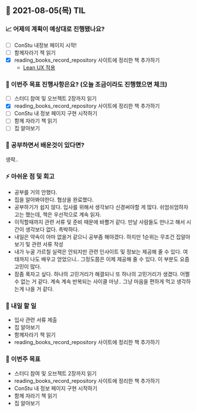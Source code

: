 ## 📆 2021-08-05(목) TIL

### 📈 어제의 계획이 예상대로 진행됐나요?
- [ ] ConStu 내정보 페이지 시작!
- [ ] 함께자라기 책 읽기
- [x] reading_books_record_repository 사이트에 정리한 책 추가하기
  - [Lean UX 적용](https://github.com/saseungmin/reading_books_record_repository/pull/97)

### 🦄 이번주 목표 진행사항은요? (오늘 조금이라도 진행했으면 체크)
- [ ] 스터디 참여 및 오브젝트 2장까지 읽기
- [x] reading_books_record_repository 사이트에 정리한 책 추가하기
- [ ] ConStu 내 정보 페이지 구현 시작하기
- [ ] 함께 자라기 책 읽기
- [ ] 집 알아보기

### 🤔 공부하면서 배운것이 있다면?
생략..

### ⚡ 아쉬운 점 및 회고
- 공부를 거의 안했다.
- 집을 알아봐야한다. 협상을 완료했다.
- 공부하기가 쉽지 않다. 입사를 위해서 생각보다 신경써야할 게 많다. 쉬엄쉬엄하자고는 했는데, 책은 우선적으로 계속 읽자.
- 이직할때까지 관련 서류 및 준비 때문에 바쁠거 같다. 만날 사람들도 만나고 해서 시간이 생각보다 없다. 촉박하다.
- 내일은 약속이 아마 없을거 같으니 공부좀 해야겠다. 하지만 1순위는 무조건 집알아보기 및 관련 서류 작성
- 내가 누굴 가르칠 실력은 안되지만 관련 인사이트 및 정보는 제공해 줄 수 있다. 여태까지 나도 배우고 얻었으니.. 그정도쯤은 이제 제공해 줄 수 있다. 이 부분도 요즘 고민이 많다.
- 잠좀 푹자고 싶다. 하나의 고민거리가 해결되니 또 하나의 고민거리가 생겼다. 어쩔 수 없는 거 같다. 계속 계속 반복되는 사이클 마냥.. 그냥 마음을 편하게 먹고 생각하는게 나을 거 같다.

### 🚀 내일 할 일
- 입사 관련 서류 제출
- 집 알아보기
- 함께자라기 책 읽기
- reading_books_record_repository 사이트에 정리한 책 추가하기

### 🎯 이번주 목표
- 스터디 참여 및 오브젝트 2장까지 읽기
- reading_books_record_repository 사이트에 정리한 책 추가하기
- ConStu 내 정보 페이지 구현 시작하기
- 함께 자라기 책 읽기
- 집 알아보기
